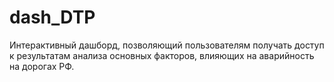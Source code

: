 # dash_DTP
Интерактивный дашборд, позволяющий пользователям получать доступ к результатам анализа основных факторов, влияющих на аварийность на дорогах РФ.
